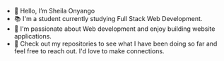 - 👋 Hello, I’m Sheila Onyango
- 📚 I'm a student currently studying Full Stack Web Development.
- 🌱 I'm passionate about Web development and enjoy building website applications.
- 💼 Check out my repositories to see what I have been doing so far and feel free to reach out. I'd love to make connections.
<!---
SheilaOnyango/SheilaOnyango is a ✨ special ✨ repository because its `README.md` (this file) appears on your GitHub profile.
You can click the Preview link to take a look at your changes.
--->
